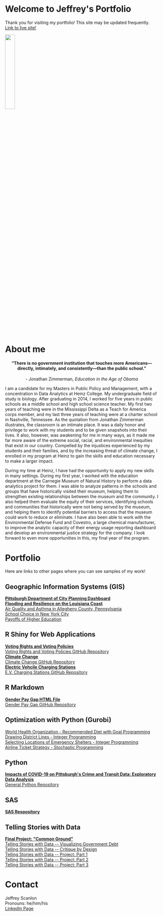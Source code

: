 # Welcome to Jeffrey's Portfolio

Thank you for visiting my portfolio! This site may be updated frequently.\
[Link to live site!](https://jeffreyscanlon.github.io/Portfolio/)

<img src="https://user-images.githubusercontent.com/70919897/106027214-adaca380-6098-11eb-9adc-60f684e9ab86.jpg" width="25%" height="25%">

# About me

<h4 align="center"> “There is no government institution that touches more Americans—directly, intimately, and consistently—than the public school.” </h4>
<p align="center"> - Jonathan Zimmerman, <i> Education in the Age of Obama </i> </p>

I am a candidate for my Masters in Public Policy and Management, with a concentration in Data Analytics at Heinz College. My undergraduate field of study is biology. After graduating in 2014, I worked for five years in public schools as a middle school and high school science teacher. My first two years of teaching were in the Mississippi Delta as a Teach for America corps member, and my last three years of teaching were at a charter school in Nashville, Tennessee. As the quotation from Jonathan Zimmerman illustrates, the classroom is an intimate place. It was a daily honor and privilege to work with my students and to be given snapshots into their lives. It also, however, was awakening for me in many ways, as it made me far more aware of the extreme social, racial, and environmental inequities that exist in our country. Compelled by the injustices experienced by my students and their families, and by the increasing threat of climate change, I enrolled in my program at Heinz to gain the skills and education necessary to make a larger impact.

During my time at Heinz, I have had the opportunity to apply my new skills in many settings. During my first year, I worked with the education department at the Carnegie Museum of Natural History to perform a data analytics project for them. I was able to analyze patterns in the schools and groups that have historically visited their museum, helping them to strengthen existing relationships between the museum and the community. I also helped them evaluate the equity of their services, identifying schools and communities that historically were not being served by the museum, and helping them to identify potential barriers to access that the museum could work to reduce or eliminate. I have also been able to work with the Environmental Defense Fund and Covestro, a large chemical manufacturer, to improve the analytic capacity of their energy usage reporting dashboard and develop an environmental justice strategy for the company. I look forward to even more opportunities in this, my final year of the program.


# Portfolio
Here are links to other pages where you can see samples of my work!


## Geographic Information Systems (GIS)
**[Pittsburgh Department of City Planning Dashboard](https://arcg.is/09jbv90)**\
**[Flooding and Resilience on the Louisiana Coast](https://arcg.is/KSajO)**\
[Air Quality and Asthma in Allegheny County, Pennsylvania](https://arcg.is/1W4iXm)\
[School Choice in New York City](https://arcg.is/0SDbWS)\
[Payoffs of Higher Education](https://arcg.is/1CzqqL)

## R Shiny for Web Applications
**[Voting Rights and Voting Policies](http://jeffrey-scanlon.shinyapps.io/VotingRights)**\
[Voting Rights and Voting Policies GitHub Repository](https://github.com/RforOperations2021/hw1-jscanlo2)\
**[Climate Change](https://jeffrey-scanlon.shinyapps.io/HW2_App/?_ga=2.256434700.666230072.1615137897-1225734515.1612490653)**\
[Climate Change GitHub Repository](https://github.com/jeffreyscanlon/ClimateShinyApp)\
**[Electric Vehcile Charging Stations](https://jeffrey-scanlon.shinyapps.io/FinalProject_JScanlon/?_ga=2.32777597.29412845.1616438076-1225734515.1612490653)**\
[E.V. Charging Stations GitHub Repository](https://github.com/RforOperations2021/FinalProject_JScanlon)

## R Markdown
**[Gender Pay Gap HTML File](https://jeffreyscanlon.github.io/RMarkdown/)**\
[Gender Pay Gap GitHub Repository](https://github.com/jeffreyscanlon/RMarkdown)

## Optimization with Python (Gurobi)
[World Health Organization - Recommended Diet with Goal Programming](https://github.com/jeffreyscanlon/Optimization/tree/main/Goal%20Programming%20-%20WHO%20Diet%20Optimization)\
[Drawing District Lines - Integer Programming](https://github.com/jeffreyscanlon/Optimization/tree/main/Integer%20Programming%20-%20Drawing%20District%20Lines)\
[Selecting Locations of Emergency Shelters - Integer Programming](https://github.com/jeffreyscanlon/Optimization/tree/main/Integer%20Programming%20-%20Selecting%20Locations%20of%20Emergency%20Shelters)\
[Airline Ticket Strategy - Stochastic Programming](https://github.com/jeffreyscanlon/Optimization/tree/main/Stochastic%20Programming%20-%20Airline%20Ticket%20Strategy)

## Python
**[Impacts of COVID-19 on Pittsburgh's Crime and Transit Data: Exploratory Data Analysis](https://github.com/jeffreyscanlon/Python/blob/main/Pittsburgh_COVID19_EDA.ipynb)**\
[General Python Repository](https://github.com/jeffreyscanlon/Python)

## SAS
**[SAS Respository](https://github.com/jeffreyscanlon/SAS)**

## Telling Stories with Data
**[Final Project: "Common Ground"](https://carnegiemellon.shorthandstories.com/common-ground/index.html)**\
[Telling Stories with Data -- Visualizing Government Debt](govdebt.md)\
[Telling Stories with Data -- Critique by Design](ReDesign.md)\
[Telling Stories with Data -- Project: Part 1](ProjP1.md)\
[Telling Stories with Data -- Project: Part 2](ProjP2.md)\
[Telling Stories with Data -- Project: Part 3](ProjP3.md)

# Contact
Jeffrey Scanlon\
Pronouns: he/him/his\
[LinkedIn Page](https://www.linkedin.com/in/jeff-scanlon3/)
